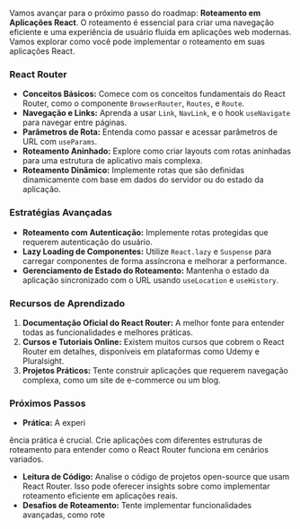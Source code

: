 Vamos avançar para o próximo passo do roadmap: **Roteamento em Aplicações React**. O roteamento é essencial para criar uma navegação eficiente e uma experiência de usuário fluida em aplicações web modernas. Vamos explorar como você pode implementar o roteamento em suas aplicações React.

### React Router
- **Conceitos Básicos:** Comece com os conceitos fundamentais do React Router, como o componente `BrowserRouter`, `Routes`, e `Route`.
- **Navegação e Links:** Aprenda a usar `Link`, `NavLink`, e o hook `useNavigate` para navegar entre páginas.
- **Parâmetros de Rota:** Entenda como passar e acessar parâmetros de URL com `useParams`.
- **Roteamento Aninhado:** Explore como criar layouts com rotas aninhadas para uma estrutura de aplicativo mais complexa.
- **Roteamento Dinâmico:** Implemente rotas que são definidas dinamicamente com base em dados do servidor ou do estado da aplicação.

### Estratégias Avançadas
- **Roteamento com Autenticação:** Implemente rotas protegidas que requerem autenticação do usuário.
- **Lazy Loading de Componentes:** Utilize `React.lazy` e `Suspense` para carregar componentes de forma assíncrona e melhorar a performance.
- **Gerenciamento de Estado do Roteamento:** Mantenha o estado da aplicação sincronizado com o URL usando `useLocation` e `useHistory`.

### Recursos de Aprendizado
1. **Documentação Oficial do React Router:** A melhor fonte para entender todas as funcionalidades e melhores práticas.
2. **Cursos e Tutoriais Online:** Existem muitos cursos que cobrem o React Router em detalhes, disponíveis em plataformas como Udemy e Pluralsight.
3. **Projetos Práticos:** Tente construir aplicações que requerem navegação complexa, como um site de e-commerce ou um blog.

### Próximos Passos
- **Prática:** A experi

ência prática é crucial. Crie aplicações com diferentes estruturas de roteamento para entender como o React Router funciona em cenários variados.
- **Leitura de Código:** Analise o código de projetos open-source que usam React Router. Isso pode oferecer insights sobre como implementar roteamento eficiente em aplicações reais.
- **Desafios de Roteamento:** Tente implementar funcionalidades avançadas, como rote